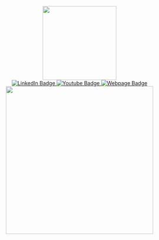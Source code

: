 <div id="header" align="center">
  <img src="https://media.giphy.com/media/JIX9t2j0ZTN9S/giphy.gif" width="200"/>
</div>


<div id="badges" align="center">
  <a href="https://www.linkedin.com/in/kevindaguilar/">
    <img src="https://img.shields.io/badge/LinkedIn-blue?style=for-the-badge&logo=linkedin&logoColor=white" alt="LinkedIn Badge"/>
  </a>
  <a href="https://www.youtube.com/channel/UCOgoQl_45HbU4aXzn8SogwQ">
    <img src="https://img.shields.io/badge/YouTube-red?style=for-the-badge&logo=youtube&logoColor=white" alt="Youtube Badge"/>
  </a>
  <a href="your-twitter-URL">
    <img src="https://img.shields.io/badge/k3vzz.com-blue?style=for-the-badge" alt="Webpage Badge"/>
  </a>
</div>


<div id="header" align="center">
  <img src="https://media.giphy.com/media/FnGJfc18tDDHy/giphy.gif" width="400"/>
</div>
